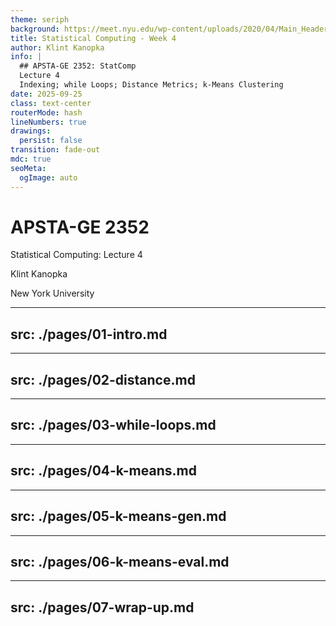 ```yaml
---
theme: seriph
background: https://meet.nyu.edu/wp-content/uploads/2020/04/Main_Header.jpg
title: Statistical Computing - Week 4
author: Klint Kanopka
info: |
  ## APSTA-GE 2352: StatComp 
  Lecture 4
  Indexing; while Loops; Distance Metrics; k-Means Clustering
date: 2025-09-25
class: text-center
routerMode: hash
lineNumbers: true
drawings:
  persist: false
transition: fade-out
mdc: true
seoMeta:
  ogImage: auto
---
```


# APSTA-GE 2352

Statistical Computing: Lecture 4

Klint Kanopka

New York University

---
src: ./pages/01-intro.md
---

---
src: ./pages/02-distance.md
---

---
src: ./pages/03-while-loops.md
---

---
src: ./pages/04-k-means.md
---
  
---
src: ./pages/05-k-means-gen.md
---

---
src: ./pages/06-k-means-eval.md
---

---
src: ./pages/07-wrap-up.md
---

